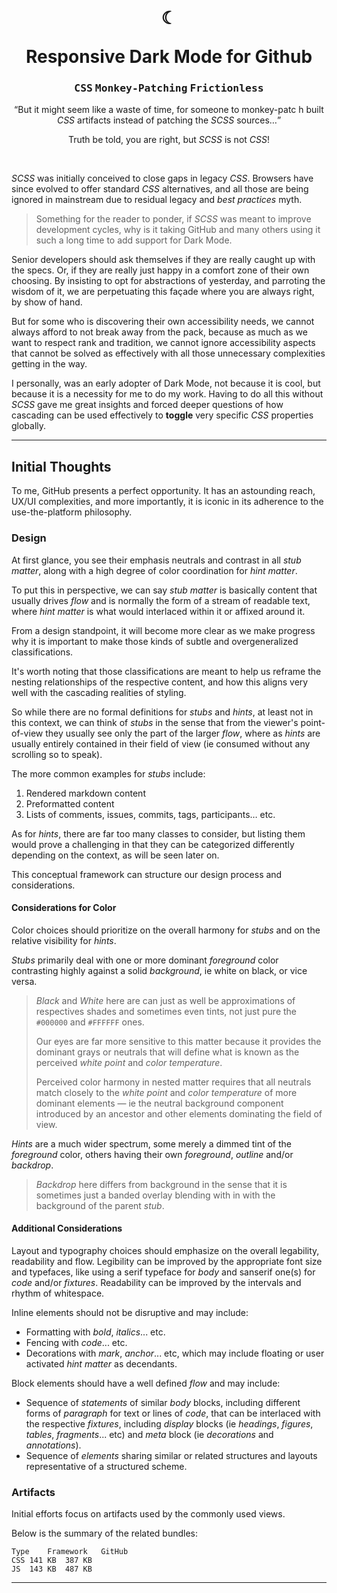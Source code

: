 ﻿<div align=center>
<br/>

# <p>☾</p>Responsive Dark Mode for Github

### <kbd>CSS</kbd> <kbd>Monkey-Patching</kbd> <kbd>Frictionless</kbd>

<q>But it might seem like a waste of time, for someone to monkey-patc
h built _CSS_ artifacts instead of patching the _SCSS_ sources…</q>

Truth be told, you are right, but _SCSS_ is not _CSS_!

<br/>
</div>

_SCSS_ was initially conceived to close gaps in legacy _CSS_. Browsers have since evolved to offer standard _CSS_ alternatives, and all those are being ignored in mainstream due to residual legacy and _best practices_ myth.

> Something for the reader to ponder, if _SCSS_ was meant to improve development cycles, why is it taking GitHub and many others using it such a long time to add support for Dark Mode.

Senior developers should ask themselves if they are really caught up with the specs. Or, if they are really just happy in a comfort zone of their own choosing. By insisting to opt for abstractions of yesterday, and parroting the wisdom of it, we are perpetuating this façade where you are always right, by show of hand.

But for some who is discovering their own accessibility needs, we cannot always afford to not break away from the pack, because as much as we want to respect rank and tradition, we cannot ignore accessibility aspects that cannot be solved as effectively with all those unnecessary complexities getting in the way.

I personally, was an early adopter of Dark Mode, not because it is cool, but because it is a necessity for me to do my work. Having to do all this without _SCSS_ gave me great insights and forced deeper questions of how cascading can be used effectively to **toggle** very specific _CSS_ properties globally.

---

## Initial Thoughts

To me, GitHub presents a perfect opportunity. It has an astounding reach, UX/UI complexities, and more importantly, it is iconic in its adherence to the use-the-platform philosophy.

### Design

At first glance, you see their emphasis neutrals and contrast in all _stub matter_, along with a high degree of color coordination for _hint matter_.

To put this in perspective, we can say _stub matter_ is basically content that usually drives _flow_ and is normally the form of a stream of readable text, where _hint matter_ is what would interlaced within it or affixed around it.

From a design standpoint, it will become more clear as we make progress why it is important to make those kinds of subtle and overgeneralized classifications.

It's worth noting that those classifications are meant to help us reframe the nesting relationships of the respective content, and how this aligns very well with the cascading realities of styling.

So while there are no formal definitions for _stubs_ and _hints_, at least not in this context, we can think of _stubs_ in the sense that from the viewer's point-of-view they usually see only the part of the larger _flow_, where as _hints_ are usually entirely contained in their field of view (ie consumed without any scrolling so to speak).

The more common examples for _stubs_ include:

1. Rendered markdown content
2. Preformatted content
3. Lists of comments, issues, commits, tags, participants… etc.

As for _hints_, there are far too many classes to consider, but listing them would prove a challenging in that they can be categorized differently depending on the context, as will be seen later on.

This conceptual framework can structure our design process and considerations.

#### Considerations for Color

Color choices should prioritize on the overall harmony for _stubs_ and on the relative visibility for _hints_.

_Stubs_ primarily deal with one or more dominant _foreground_ color contrasting highly against a solid _background_, ie white on black, or vice versa.

> _Black_ and _White_ here are can just as well be approximations of respectives shades and sometimes even tints, not just pure the `#000000` and `#FFFFFF` ones.
>
> Our eyes are far more sensitive to this matter because it provides the dominant grays or neutrals that will define what is known as the perceived _white point_ and _color temperature_.
>
> Perceived color harmony in nested matter requires that all neutrals match closely to the _white point_ and _color temperature_ of more dominant elements — ie the neutral background component introduced by an ancestor and other elements dominating the field of view.

_Hints_ are a much wider spectrum, some merely a dimmed tint of the _foreground_ color, others having their own _foreground_, _outline_ and/or _backdrop_.

> _Backdrop_ here differs from background in the sense that it is sometimes just a banded overlay blending with in with the background of the parent _stub_.

#### Additional Considerations

Layout and typography choices should emphasize on the overall legability, readability and flow. Legibility can be improved by the appropriate font size and typefaces, like using a serif typeface for _body_ and sanserif one(s) for _code_ and/or _fixtures_. Readability can be improved by the intervals and rhythm of whitespace.

Inline elements should not be disruptive and may include:

- Formatting with _bold_, _italics_... etc.
- Fencing with _code_... etc.
- Decorations with _mark_, _anchor_... etc, which may include floating or user activated _hint matter_ as decendants.

Block elements should have a well defined _flow_ and may include:

- Sequence of _statements_ of similar _body_ blocks, including different forms of _paragraph_ for text or lines of _code_, that can be interlaced with the respective _fixtures_, including _display_ blocks (ie _headings_, _figures_, _tables_, _fragments_... etc) and _meta_ block (ie _decorations_ and _annotations_).
- Sequence of _elements_ sharing similar or related structures and layouts representative of a structured scheme.

### Artifacts

Initial efforts focus on artifacts used by the commonly used views.

Below is the summary of the related bundles:

```tsv
Type	Framework	GitHub
CSS	141 KB	387 KB
JS	143 KB	487 KB
```

<!--
Add screenshot of assets

|  JS  | Framework 143 KB | Bootstrap 487 KB |
| CSS  | Framework 141 KB | Bootstrap 387 KB |
-->

---

<style>@import "../../.vscode.markdown.css";</style>
